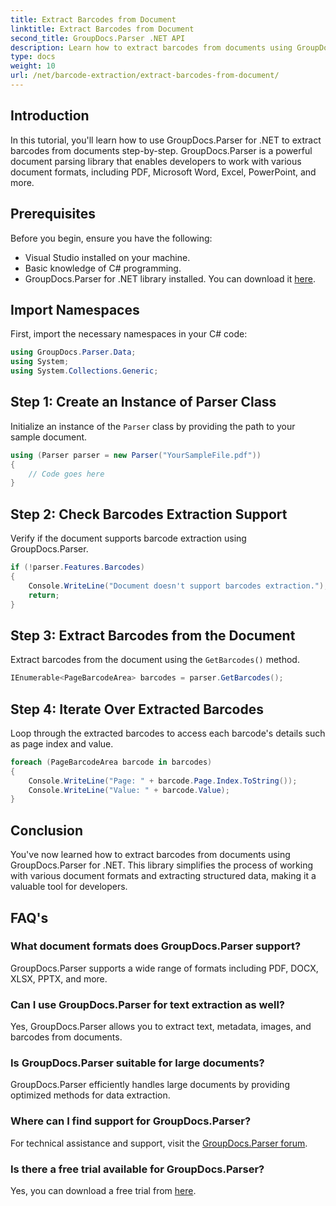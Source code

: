 ```yaml
---
title: Extract Barcodes from Document
linktitle: Extract Barcodes from Document
second_title: GroupDocs.Parser .NET API
description: Learn how to extract barcodes from documents using GroupDocs.Parser for .NET. Enhance your document processing capabilities effortlessly.
type: docs
weight: 10
url: /net/barcode-extraction/extract-barcodes-from-document/
---
```

## Introduction
In this tutorial, you'll learn how to use GroupDocs.Parser for .NET to extract barcodes from documents step-by-step. GroupDocs.Parser is a powerful document parsing library that enables developers to work with various document formats, including PDF, Microsoft Word, Excel, PowerPoint, and more.
## Prerequisites
Before you begin, ensure you have the following:
- Visual Studio installed on your machine.
- Basic knowledge of C# programming.
- GroupDocs.Parser for .NET library installed. You can download it [here](https://releases.groupdocs.com/parser/net/).

## Import Namespaces
First, import the necessary namespaces in your C# code:
```csharp
using GroupDocs.Parser.Data;
using System;
using System.Collections.Generic;
```
## Step 1: Create an Instance of Parser Class
Initialize an instance of the `Parser` class by providing the path to your sample document.
```csharp
using (Parser parser = new Parser("YourSampleFile.pdf"))
{
    // Code goes here
}
```
## Step 2: Check Barcodes Extraction Support
Verify if the document supports barcode extraction using GroupDocs.Parser.
```csharp
if (!parser.Features.Barcodes)
{
    Console.WriteLine("Document doesn't support barcodes extraction.");
    return;
}
```
## Step 3: Extract Barcodes from the Document
Extract barcodes from the document using the `GetBarcodes()` method.
```csharp
IEnumerable<PageBarcodeArea> barcodes = parser.GetBarcodes();
```
## Step 4: Iterate Over Extracted Barcodes
Loop through the extracted barcodes to access each barcode's details such as page index and value.
```csharp
foreach (PageBarcodeArea barcode in barcodes)
{
    Console.WriteLine("Page: " + barcode.Page.Index.ToString());
    Console.WriteLine("Value: " + barcode.Value);
}
```

## Conclusion
You've now learned how to extract barcodes from documents using GroupDocs.Parser for .NET. This library simplifies the process of working with various document formats and extracting structured data, making it a valuable tool for developers.

## FAQ's
### What document formats does GroupDocs.Parser support?
GroupDocs.Parser supports a wide range of formats including PDF, DOCX, XLSX, PPTX, and more.
### Can I use GroupDocs.Parser for text extraction as well?
Yes, GroupDocs.Parser allows you to extract text, metadata, images, and barcodes from documents.
### Is GroupDocs.Parser suitable for large documents?
GroupDocs.Parser efficiently handles large documents by providing optimized methods for data extraction.
### Where can I find support for GroupDocs.Parser?
For technical assistance and support, visit the [GroupDocs.Parser forum](https://forum.groupdocs.com/c/parser/17).
### Is there a free trial available for GroupDocs.Parser?
Yes, you can download a free trial from [here](https://releases.groupdocs.com/).
